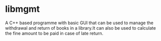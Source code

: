 # libmgmt
A C++ based programme with basic GUI that can be used to manage the withdrawal and return of books in a library.It can also be used to calculate the fine amount to be paid in case of late return.
